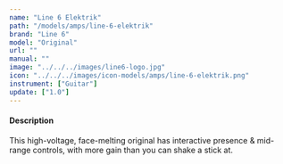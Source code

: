 ```yaml
---
name: "Line 6 Elektrik"
path: "/models/amps/line-6-elektrik"
brand: "Line 6"
model: "Original"
url: ""
manual: ""
image: "../../../images/line6-logo.jpg"
icon: "../../../images/icon-models/amps/line-6-elektrik.png"
instrument: ["Guitar"]
update: ["1.0"]
---
```

#### Description
This high-voltage, face-melting original has interactive presence & mid-range controls, with more gain than you can shake a stick at.